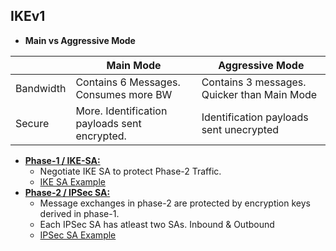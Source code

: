 ## IKEv1
- **Main vs Aggressive Mode**

||Main Mode|Aggressive Mode|
|---|---|---|
|Bandwidth|Contains 6 Messages. Consumes more BW|Contains 3 messages. Quicker than Main Mode|
|Secure|More. Identification payloads sent encrypted.|Identification payloads sent unecrypted|

- **[Phase-1 / IKE-SA:](IKEv1_Phase1)** 
  - Negotiate IKE SA to protect Phase-2 Traffic.
  - [IKE SA Example](../../Terms/Security_Association/)
- **[Phase-2 / IPSec SA:](IKEv1_Phase2)**
  - Message exchanges in phase-2 are protected by encryption keys derived in phase-1. 
  - Each IPSec SA has atleast two SAs. Inbound & Outbound
  - [IPSec SA Example](../../Terms/Security_Association/)
